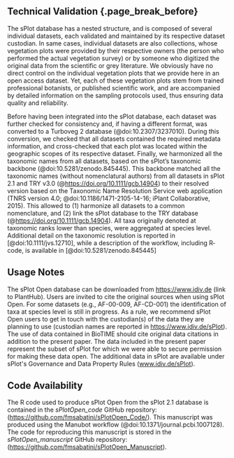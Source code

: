 ## Technical Validation {.page_break_before}

The sPlot database has a nested structure, and is composed of several individual datasets, each validated and maintained by its respective dataset custodian. 
In same cases, individual datasets are also collections, whose vegetation plots were provided by their respective owners (the person who performed the actual vegetation survey) or by someone who digitized the original data from the scientific or grey literature. 
We obviously have no direct control on the individual vegetation plots that we provide here in an open access dataset. 
Yet, each of these vegetation plots stem from trained professional botanists, or published scientific work, and are accompanied by detailed information on the sampling protocols used, thus ensuring data quality and reliability.  

Before having been integrated into the sPlot database, each dataset was further checked for consistency and, if having a different format, was converted to a Turboveg 2 database (@doi:10.2307/3237010). 
During this conversion, we checked that all datasets contained the required metadata information, and cross-checked that each plot was located within the geographic scopes of its respective dataset. 
Finally, we harmonized all the taxonomic names from all datasets, based on the sPlot’s taxonomic backbone (@doi:10.5281/zenodo.845445). 
This backbone matched all the taxonomic names (without nomenclatural authors) from all datasets in sPlot 2.1 and TRY v3.0 (@https://doi.org/10.1111/gcb.14904) to their resolved version based on the Taxonomic Name Resolution Service web application (TNRS version 4.0; @doi:10.1186/1471-2105-14-16; iPlant Collaborative, 2015). 
This allowed to (1) harmonize all datasets to a common nomenclature, and (2) link the sPlot database to the TRY database (@https://doi.org/10.1111/gcb.14904). 
All taxa originally denoted at taxonomic ranks lower than species, were aggregated at species level. 
Additional detail on the taxonomic resolution is reported in \[@doi:10.1111/jvs.12710\], while a description of the workflow, including R‐code, is available in \[@doi:10.5281/zenodo.845445\]

## Usage Notes
The sPlot Open database can be downloaded from https://www.idiv.de (link to PlantHub). Users are invited to cite the original sources when using sPlot Open. 
For some datasets (e.g., AF-00-009, AF-CD-001) the identification of taxa at species level is still in progress. 
As a rule, we recommend sPlot Open users to get in touch with the custodian(s) of the data they are planning to use (custodian names are reported in https://www.idiv.de/sPlot). 
The use of data contained in BioTIME should cite original data citations in addition to the present paper. 
The data included in the present paper represent the subset of sPlot for which we were able to secure permission for making these data open. 
The additional data in sPlot are available under sPlot's Governance and Data Property Rules (www.idiv.de/sPlot).

## Code Availability  
The R code used to produce sPlot Open from the sPlot 2.1 database is contained in the *sPlotOpen_code* GitHub repository: (https://github.com/fmsabatini/sPlotOpen_Code/). This manuscript was produced using the Manubot workflow (@doi:10.1371/journal.pcbi.1007128). The code for reproducing this manuscript is stored in the *sPlotOpen_manuscript* GitHub repository: (https://github.com/fmsabatini/sPlotOpen_Manuscript).  
